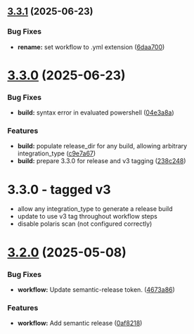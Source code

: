 ## [3.3.1](https://github.com/Keyfactor/actions/compare/3.3.0...3.3.1) (2025-06-23)


### Bug Fixes

* **rename:** set workflow to .yml extension ([6daa700](https://github.com/Keyfactor/actions/commit/6daa700022d5492004ee5cffa23bddd25275fe40))

# [3.3.0](https://github.com/Keyfactor/actions/compare/3.2.0...3.3.0) (2025-06-23)


### Bug Fixes

* **build:** syntax error in evaluated powershell ([04e3a8a](https://github.com/Keyfactor/actions/commit/04e3a8a93c1edb8339d7f87dff9b9a25c1392438))


### Features

* **build:** populate release_dir for any build, allowing arbitrary integration_type ([c9e7a67](https://github.com/Keyfactor/actions/commit/c9e7a67b230f902367114b56de49f784891485b9))
* **build:** prepare 3.3.0 for release and v3 tagging ([238c248](https://github.com/Keyfactor/actions/commit/238c24810a43ed4a981592d7259131585229b80f))

# 3.3.0 - tagged v3
* allow any integration_type to generate a release build
* update to use v3 tag throughout workflow steps
* disable polaris scan (not configured correctly)

# [3.2.0](https://github.com/Keyfactor/actions/compare/3.1.2...3.2.0) (2025-05-08)


### Bug Fixes

* **workflow:** Update semantic-release token. ([4673a86](https://github.com/Keyfactor/actions/commit/4673a86050903c689ce861df284735c515cac8ea))


### Features

* **workflow:** Add semantic release ([0af8218](https://github.com/Keyfactor/actions/commit/0af82184f0be6700a23ae444f39c74d0de449567))
